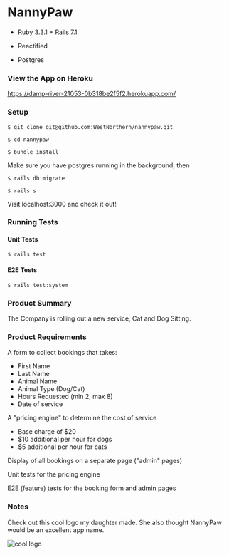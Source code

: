 # NannyPaw

* Ruby 3.3.1 + Rails 7.1

* Reactified

* Postgres

### View the App on Heroku

https://damp-river-21053-0b318be2f5f2.herokuapp.com/

### Setup

`$ git clone git@github.com:WestNorthern/nannypaw.git`

`$ cd nannypaw`

`$ bundle install`

Make sure you have postgres running in the background, then

`$ rails db:migrate`

`$ rails s`

Visit localhost:3000 and check it out!

### Running Tests
#### Unit Tests
`$ rails test`
#### E2E Tests
`$ rails test:system`

### Product Summary

The Company is rolling out a new service, Cat and Dog Sitting.

### Product Requirements

A form to collect bookings that takes:
- First Name
- Last Name
- Animal Name
- Animal Type (Dog/Cat)
- Hours Requested (min 2, max 8)
- Date of service

A "pricing engine" to determine the cost of service
- Base charge of $20
- $10 additional per hour for dogs
- $5 additional per hour for cats

Display of all bookings on a separate page ("admin" pages)

Unit tests for the pricing engine

E2E (feature) tests for the booking form and admin pages

### Notes

Check out this cool logo my daughter made. She also thought NannyPaw would be an excellent app name.

![cool logo](https://media.discordapp.net/attachments/1128874173486338150/1243320765282259107/image.png?ex=6651b4f2&is=66506372&hm=2ac178be5f2b823083651c712bba8d4b1ed6a51dd9dc58dfe6d9e211ecc4f63e&=&format=webp&quality=lossless&width=564&height=548)

